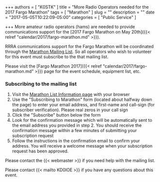 +++
authors = [ "K0STK" ]
title = "More Radio Operators needed for the 2017 Fargo Marathon"
tags = [ "Marathon" ]
slug = ""
description = ""
date = "2017-05-05T10:22:09-05:00"
categories = [ "Public Service" ]

+++
More amateur radio operators (hams) are needed to provide
communications support for the
[2017 Fargo Marathon on May 20th]({{< relref "calendar/2017/fargo-marathon.md" >}}).

RRRA communications support for the Fargo Marathon will be coordinated through
the
[Marathon Mailing List](https://lists.rrra.org/mailman/listinfo/marathon).
So all operators who wish to volunteer for this event must subscribe to the
that mailing list.

Please visit the
[Fargo Marathon 2017]({{< relref "calendar/2017/fargo-marathon.md" >}})
page for the event schedule, equipment list, etc.

<!--more-->
### Subscribing to the mailing list

1. Visit the
[Marathon List Information page](https://lists.rrra.org/mailman/listinfo/marathon)
 with your
browser
1. Use the "Subscribing to Marathon" form (located about halfway down
the page) to enter your email address, and first-name and call-sign
(for subscriber verification). Please real zeros in your call sign
1. Click the "Subscribe" button below the form
1. Look for the confirmation message which will be automatically sent
to the email address you provided in step 2. You should receive the
confirmation message within a few minutes of submitting your
subscription request
1. Follow the instructions in the confirmation email to confirm your
address. You will receive a welcome message when your subscription
request has been approved.

Please contact the {{< webmaster >}} if you need help with the mailing
list.

Please contact {{< mailto KD0IOE >}} if you have any questions about this
event.
